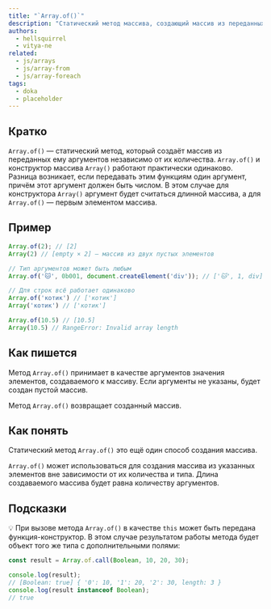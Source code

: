 ```yaml
---
title: "`Array.of()`"
description: "Статический метод массива, создающий массив из переданных аргументов."
authors:
  - hellsquirrel
  - vitya-ne
related:
  - js/arrays
  - js/array-from
  - js/array-foreach
tags:
  - doka
  - placeholder
---
```


## Кратко

`Array.of()` — статический метод, который создаёт массив из переданных ему аргументов независимо от их количества. `Array.of()` и конструктор массива `Array()` работают практически одинаково. Разница возникает, если передавать этим функциям один аргумент, причём этот аргумент должен быть числом. В этом случае для конструктора `Array()` аргумент будет считаться длинной массива, а для `Array.of()` — первым элементом массива.

## Пример

```js
Array.of(2); // [2]
Array(2) // [empty × 2] — массив из двух пустых элементов

// Тип аргументов может быть любым
Array.of('🐱', 0b001, document.createElement('div')); // ['🐱', 1, div]

// Для строк всё работает одинаково
Array.of('котик') // ['котик']
Array('котик') // ['котик']

Array.of(10.5) // [10.5]
Array(10.5) // RangeError: Invalid array length
```

## Как пишется

Метод `Array.of()` принимает в качестве аргументов значения элементов, создаваемого к массиву. Если аргументы не указаны, будет создан пустой массив.

Метод `Array.of()` возвращает созданный массив.

## Как понять

Статический метод `Array.of()` это ещё один способ создания массива.

`Array.of()` может использоваться для создания массива из указанных элементов вне зависимости от их количества и типа. Длина создаваемого массива будет равна количеству аргументов.

## Подсказки

💡 При вызове метода `Array.of()` в качестве `this` может быть передана функция-конструктор. В этом случае результатом работы метода будет объект того же типа c дополнительными полями:

```js
const result = Array.of.call(Boolean, 10, 20, 30);

console.log(result);
// [Boolean: true] { '0': 10, '1': 20, '2': 30, length: 3 }
console.log(result instanceof Boolean);
// true
```
